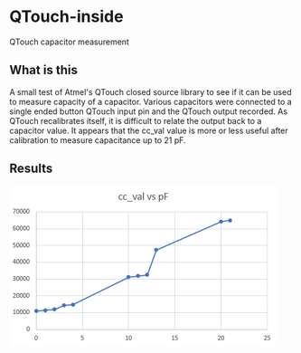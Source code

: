 # QTouch-inside
QTouch capacitor measurement

## What is this
A small test of Atmel's QTouch closed source library to see if it can be used to measure capacity of a capacitor. Various capacitors were connected to a single ended button QTouch input pin and the QTouch output recorded. As QTouch recalibrates itself, it is difficult to relate the output back to a capacitor value. It appears that the cc_val value is more or less useful after calibration to measure capacitance up to 21 pF.

## Results
![Graph](/doc/graph.png)
